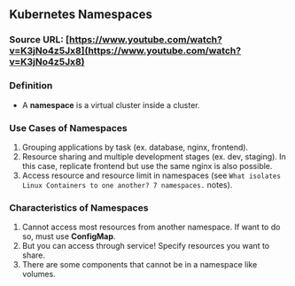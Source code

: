 ## Kubernetes Namespaces

### Source URL: [https://www.youtube.com/watch?v=K3jNo4z5Jx8](https://www.youtube.com/watch?v=K3jNo4z5Jx8)

### Definition
- A **namespace** is a virtual cluster inside a cluster.

### Use Cases of Namespaces
1. Grouping applications by task (ex. database, nginx, frontend).
2. Resource sharing and multiple development stages (ex. dev, staging). In this case, replicate frontend but use the same nginx is also possible.
3. Access resource and resource limit in namespaces (see `What isolates Linux Containers to one another? 7 namespaces.` notes).

### Characteristics of Namespaces
1. Cannot access most resources from another namespace. If want to do so, must use **ConfigMap**.
2. But you can access through service! Specify resources you want to share.
3. There are some components that cannot be in a namespace like volumes.
<!--stackedit_data:
eyJoaXN0b3J5IjpbMTA1NTI3MTY1MV19
-->